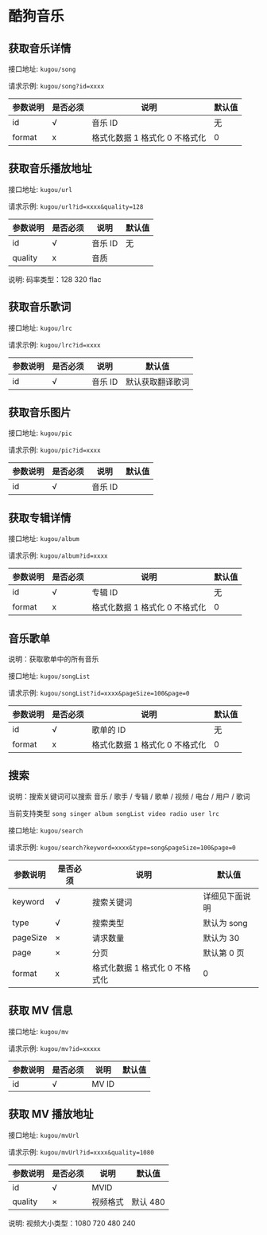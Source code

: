 # 酷狗音乐

## 获取音乐详情

接口地址: `kugou/song`

请求示例: `kugou/song?id=xxxx`

| 参数说明 | 是否必须 | 说明    | 默认值 |
| -------- | -------- | ------- | ------ |
| id       | √        | 音乐 ID | 无     |
| format   | x        | 格式化数据 1 格式化 0 不格式化                      | 0      |


## 获取音乐播放地址

接口地址: `kugou/url`

请求示例: `kugou/url?id=xxxx&quality=128`

| 参数说明 | 是否必须 | 说明    | 默认值 |
| -------- | -------- | ------- | ------ |
| id       | √        | 音乐 ID | 无     |
| quality  | x        | 音质    |        |

说明: 码率类型：128 320 flac

## 获取音乐歌词

接口地址: `kugou/lrc`

请求示例: `kugou/lrc?id=xxxx`

| 参数说明 | 是否必须 | 说明    | 默认值           |
| -------- | -------- | ------- | ---------------- |
| id       | √        | 音乐 ID | 默认获取翻译歌词 |

## 获取音乐图片

接口地址: `kugou/pic`

请求示例: `kugou/pic?id=xxxx`

| 参数说明 | 是否必须 | 说明    | 默认值 |
| -------- | -------- | ------- | ------ |
| id       | √        | 音乐 ID |        |

## 获取专辑详情

接口地址: `kugou/album`

请求示例: `kugou/album?id=xxxx`

| 参数说明 | 是否必须 | 说明    | 默认值 |
| -------- | -------- | ------- | ------ |
| id       | √        | 专辑 ID | 无     |
| format   | x        | 格式化数据 1 格式化 0 不格式化| 0      |


## 音乐歌单

说明：获取歌单中的所有音乐

接口地址: `kugou/songList`

请求示例: `kugou/songList?id=xxxx&pageSize=100&page=0`

| 参数说明 | 是否必须 | 说明      | 默认值 |
| -------- | -------- | --------- | ------ |
| id       | √        | 歌单的 ID | 无     |
| format   | x        | 格式化数据 1 格式化 0 不格式化| 0      |

## 搜索

说明：搜索关键词可以搜索 音乐 / 歌手 / 专辑 / 歌单 / 视频 / 电台 / 用户 / 歌词

当前支持类型 `song singer album songList video radio user lrc`

接口地址: `kugou/search`

请求示例: `kugou/search?keyword=xxxx&type=song&pageSize=100&page=0`

| 参数说明 | 是否必须 | 说明       | 默认值         |
| -------- | -------- | ---------- | -------------- |
| keyword  | √        | 搜索关键词 | 详细见下面说明 |
| type     | √        | 搜索类型   | 默认为 song    |
| pageSize | ×        | 请求数量   | 默认为 30      |
| page     | ×        | 分页       | 默认第 0 页    |
| format   | x        | 格式化数据 1 格式化 0 不格式化| 0      |

## 获取 MV 信息

接口地址: `kugou/mv`

请求示例: `kugou/mv?id=xxxxx`

| 参数说明 | 是否必须 | 说明  | 默认值 |
| -------- | -------- | ----- | ------ |
| id       | √        | MV ID |        |

## 获取 MV 播放地址

接口地址: `kugou/mvUrl`

请求示例: `kugou/mvUrl?id=xxxx&quality=1080`

| 参数说明 | 是否必须 | 说明     | 默认值   |
| -------- | -------- | -------- | -------- |
| id       | √        | MVID     |          |
| quality  | ×        | 视频格式 | 默认 480 |

说明: 视频大小类型：1080 720 480 240
